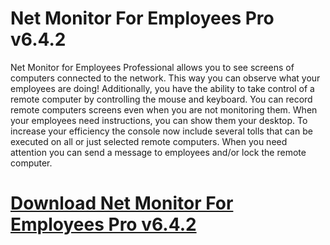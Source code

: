# Net Monitor For Employees Pro v6.4.2

Net Monitor for Employees Professional allows you to see screens of computers connected to the network. This way you can observe what your employees are doing! Additionally, you have the ability to take control of a remote computer by controlling the mouse and keyboard. You can record remote computers screens even when you are not monitoring them. When your employees need instructions, you can show them your desktop. To increase your efficiency the console now include several tolls that can be executed on all or just selected remote computers. When you need attention you can send a message to employees and/or lock the remote computer.

# [Download Net Monitor For Employees Pro v6.4.2](https://developer.team/software/35271-net-monitor-for-employees-pro-v642.html)
